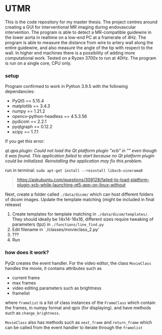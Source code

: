 # UTMR
This is the code repository for my master thesis. The project centres around creating a GUI for interventional MR imaging during endovascular intervention.
The program is able to detect a MR-compatible guidewire in the lower aorta in realtime on a low-end PC at a framerate of 4Hz. The program is able to measure the distance from wire to artery wall along the entire guidewire, and also measure the angle of the tip with respect to the wall. In higher end machines there is a possibility of adding more computational work. Tested on a Ryzen 3700x to run at 40Hz. The program is run on a single core, CPU only. 

### setup
Program confirmed to work in Python 3.9.5 with the following dependancies:

* PyQt5                   == 5.15.4
* matplotlib              == 3.4.3
* numpy                   == 1.21.2
* opencv-python-headless  == 4.5.3.56
* pydicom                 == 2.2.1
* pyqtgraph               == 0.12.2
* scipy                   == 1.7.1

If you get this error:

_qt.qpa.plugin: Could not load the Qt platform plugin "xcb" in "" even though it was found. This application failed to_
_start because no Qt platform plugin could be initialized. Reinstalling the application may fix this problem._

run in terminal: `sudo apt-get install --reinstall libxcb-xinerama0`
> https://askubuntu.com/questions/308128/failed-to-load-platform-plugin-xcb-while-launching-qt5-app-on-linux-without

Next, create a folder called `./data/dicom/` which can host different folders of dicom images.
Update the template matching (might be included in final release)
1. Create templates for template matching in `./data/dicom/templates/`. They should ideally be 14x14-16x16, different sizes require tweaking of parameters (tpz) in `./functions/line_find.py`
2. Edit filename in `./classes/movieclass_2.py'
3. ???
4. Run

### how does it work?
PyQt creates the event handler. For the video editor, the class `MovieClass` handles
the movie, it contains attributes such as
* current frame
* max frames
* video editing parameters such as brightness
* framelist

where `framelist` is a list of class instances of the `FrameClass` which 
contain the frames, in numpy format and qpix (for displaying). and have methods
such as `change_brightness`.

`MovieClass` also has methods such as `next_frame` and `return_frame` which can be 
called from the event handler to iterate through the `framelist`
